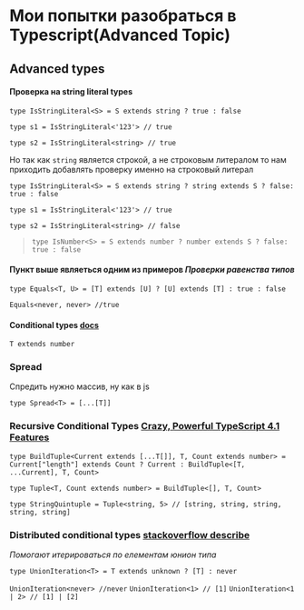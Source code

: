 # Мои попытки разобраться в Typescript(Advanced Topic)

## Advanced types

#### Проверка на string literal types

`type IsStringLiteral<S> = S extends string ? true : false`

`type s1 = IsStringLiteral<'123'> // true`

`type s2 = IsStringLiteral<string> // true`

Но так как `string` является строкой, а не строковым литералом то нам приходить добавлять проверку именно на строковый литерал

`type IsStringLiteral<S> = S extends string ? string extends S ? false: true : false`

`type s1 = IsStringLiteral<'123'> // true`

`type s2 = IsStringLiteral<string> // false`

> `type IsNumber<S> = S extends number ? number extends S ? false: true : false`

#### Пункт выше являеться одним из примеров _Проверки равенства типов_

`type Equals<T, U> = [T] extends [U] ? [U] extends [T] : true : false`

`Equals<never, never> //true`

#### Conditional types [docs](https://www.typescriptlang.org/docs/handbook/2/conditional-types.html)

`T extends number`

### Spread

Спредить нужно массив, ну как в js

`type Spread<T> = [...[T]]`

### Recursive Conditional Types [Crazy, Powerful TypeScript 4.1 Features](https://instil.co/blog/crazy-powerful-typescript-41/#:~:text=Recursive%20Conditional%20Types%20are%20exactly,Conditional%20Types%20that%20reference%20themselves.&text=Let's%20break%20down%20what's%20happening%20in%20this%20example.&text=We%20can%20think%20of%20this,the%20parameters%20of%20the%20function.)

`type BuildTuple<Current extends [...T[]], T, Count extends number> = Current["length"] extends Count ? Current : BuildTuple<[T, ...Current], T, Count>`

`type Tuple<T, Count extends number> = BuildTuple<[], T, Count>`

`type StringQuintuple = Tuple<string, 5> // [string, string, string, string, string]`

### Distributed conditional types [stackoverflow describe](https://stackoverflow.com/questions/55382306/typescript-distributive-conditional-types)

_Помогают итерироваться по елементам юнион типа_

`type UnionIteration<T> = T extends unknown ? [T] : never`

`UnionIteration<never> //never`
`UnionIteration<1> // [1]`
`UnionIteration<1 | 2> // [1] | [2]`
